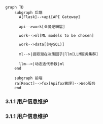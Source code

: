 ```mermaid
graph TD
	subgraph 后端
	  A[Flask]-->api[API Gateway]
	
	  api-->work[业务逻辑层]
	
	  work-->ml[ML models to be chosen]
	
	  work-->data[(MySQL)]
	
	  ml-->|提取潜在决策因子|llm[LLM服务集群]
	
	  llm-->|动态迭代参数|ml
	end
	
	subgraph 前端
	ra[React]-->fox[Apifox管理]-->Web服务
	end
```




### 3.1.1 用户信息维护

### 3.1.1 用户信息维护